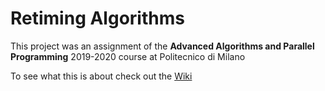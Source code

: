 # Retiming Algorithms

This project was an assignment of the **Advanced Algorithms and Parallel Programming** 2019-2020 course at Politecnico di Milano

To see what this is about check out the [Wiki](https://github.com/MattRighetti/leiserson-retiming/wiki)
